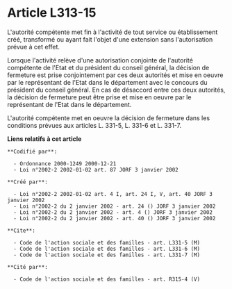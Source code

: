 # Article L313-15

L'autorité compétente met fin à l'activité de tout service ou établissement créé, transformé ou ayant fait l'objet d'une
extension sans l'autorisation prévue à cet effet.

Lorsque l'activité relève d'une autorisation conjointe de l'autorité compétente de l'Etat et du président du conseil général,
la décision de fermeture est prise conjointement par ces deux autorités et mise en oeuvre par le représentant de l'Etat dans
le département avec le concours du président du conseil général. En cas de désaccord entre ces deux autorités, la décision de
fermeture peut être prise et mise en oeuvre par le représentant de l'Etat dans le département.

L'autorité compétente met en oeuvre la décision de fermeture dans les conditions prévues aux articles L. 331-5, L. 331-6 et
L. 331-7.

**Liens relatifs à cet article**

	**Codifié par**:

	  - Ordonnance 2000-1249 2000-12-21
	  - Loi n°2002-2 2002-01-02 art. 87 JORF 3 janvier 2002

	**Créé par**:

	  - Loi n°2002-2 2002-01-02 art. 4 I, art. 24 I, V, art. 40 JORF 3 janvier 2002
	  - Loi n°2002-2 du 2 janvier 2002 - art. 24 () JORF 3 janvier 2002
	  - Loi n°2002-2 du 2 janvier 2002 - art. 4 () JORF 3 janvier 2002
	  - Loi n°2002-2 du 2 janvier 2002 - art. 40 () JORF 3 janvier 2002

	**Cite**:

	  - Code de l'action sociale et des familles - art. L331-5 (M)
	  - Code de l'action sociale et des familles - art. L331-6 (M)
	  - Code de l'action sociale et des familles - art. L331-7 (M)

	**Cité par**:

	  - Code de l'action sociale et des familles - art. R315-4 (V)
